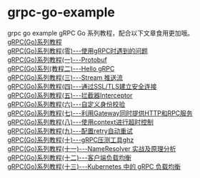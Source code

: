 # grpc-go-example
grpc go example
gRPC Go 系列教程，配合以下文章食用更加哦。  
[gRPC(Go)系列教程](https://www.lixueduan.com/categories/grpc/)  
[gRPC(Go)系列教程(零)---使用gRPC时遇到的问题](https://www.lixueduan.com/post/grpc/00-faq/)  
[gRPC(Go)系列教程(一)---Protobuf](https://www.lixueduan.com/post/grpc/01-protobuf/)  
[gRPC(Go)系列(教程二)---Hello gRPC](https://www.lixueduan.com/post/grpc/02-hello-world/)  
[gRPC(Go)系列教程(三)---Stream 推送流](https://www.lixueduan.com/post/grpc/03-stream/)  
[gRPC(Go)系列教程(四)---通过SSL/TLS建立安全连接](https://www.lixueduan.com/post/grpc/04-encryption-tls/)  
[gRPC(Go)系列教程(五)---拦截器Interceptor](https://www.lixueduan.com/post/grpc/05-interceptor/)  
[gRPC(Go)系列教程(六)---自定义身份校验](https://www.lixueduan.com/post/grpc/06-auth/)  
[gRPC(Go)系列教程(七)---利用Gateway同时提供HTTP和RPC服务](https://www.lixueduan.com/post/grpc/07-grpc-gateway/)  
[gRPC(Go)系列教程(八)---使用context进行超时控制](https://www.lixueduan.com/post/grpc/08-ctx-cancel-deadline/)  
[gRPC(Go)系列教程(九)---配置retry自动重试](https://www.lixueduan.com/post/grpc/09-retry/)  
[gRPC(Go)系列教程(十)---gRPC压测工具ghz](https://lixueduan.com/post/grpc/10-benchmark/)  
[gRPC(Go)系列教程(十一)---NameResolver 实战及原理分析](https://lixueduan.com/post/grpc/11-name-resolver/)  
[gRPC(Go)系列教程(十二)---客户端负载均衡](https://www.lixueduan.com/posts/grpc/12-client-side-loadbalance/)  
[gRPC(Go)系列教程(十三)---Kubernetes 中的 gRPC 负载均衡](https://www.lixueduan.com/post/grpc/13-loadbalance-on-k8s/)
